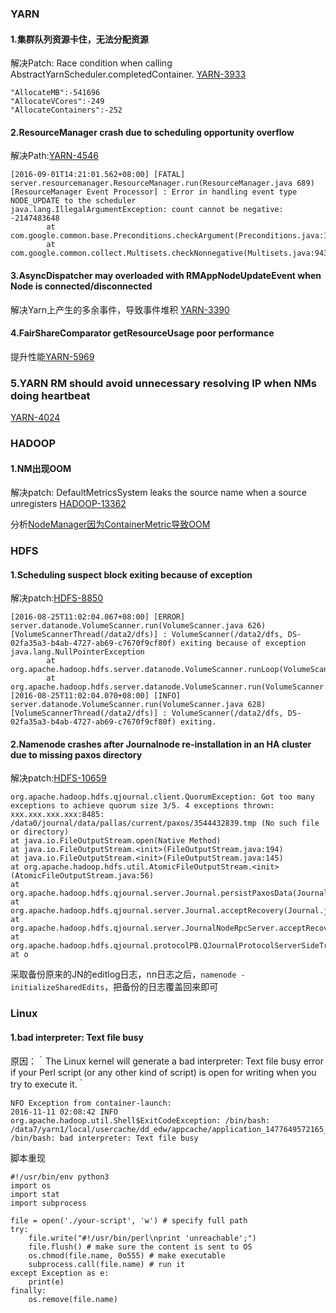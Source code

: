 
### **YARN**

#### **1.集群队列资源卡住，无法分配资源**

解决Patch: Race condition when calling AbstractYarnScheduler.completedContainer. [YARN-3933](https://issues.apache.org/jira/browse/YARN-3933)

```
"AllocateMB":-541696
"AllocateVCores":-249
"AllocateContainers":-252
```

#### **2.ResourceManager crash due to scheduling opportunity overflow**

解决Path:[YARN-4546](https://issues.apache.org/jira/browse/YARN-4546)
```
[2016-09-01T14:21:01.562+08:00] [FATAL] server.resourcemanager.ResourceManager.run(ResourceManager.java 689) [ResourceManager Event Processor] : Error in handling event type NODE_UPDATE to the scheduler
java.lang.IllegalArgumentException: count cannot be negative: -2147483648
        at com.google.common.base.Preconditions.checkArgument(Preconditions.java:115)
        at com.google.common.collect.Multisets.checkNonnegative(Multisets.java:943)
```
#### **3.AsyncDispatcher may overloaded with RMAppNodeUpdateEvent when Node is connected/disconnected**

解决Yarn上产生的多余事件，导致事件堆积 [YARN-3390](https://issues.apache.org/jira/browse/YARN-3990)

#### **4.FairShareComparator getResourceUsage poor performance**

提升性能[YARN-5969](https://issues.apache.org/jira/browse/YARN-5969)

### **5.YARN RM should avoid unnecessary resolving IP when NMs doing heartbeat**

[YARN-4024](https://issues.apache.org/jira/browse/YARN-4024)

### **HADOOP**

#### **1.NM出现OOM**

解决patch: DefaultMetricsSystem leaks the source name when a source unregisters [HADOOP-13362](https://issues.apache.org/jira/browse/HADOOP-13362)

分析[NodeManager因为ContainerMetric导致OOM](http://hackershell.cn/?p=993)

### **HDFS**

#### **1.Scheduling suspect block exiting because of exception**

解决patch:[HDFS-8850](https://issues.apache.org/jira/browse/HDFS-8850)
```
[2016-08-25T11:02:04.067+08:00] [ERROR] server.datanode.VolumeScanner.run(VolumeScanner.java 626) [VolumeScannerThread(/data2/dfs)] : VolumeScanner(/data2/dfs, DS-02fa35a3-b4ab-4727-ab69-c7670f9cf80f) exiting because of exception
java.lang.NullPointerException
        at org.apache.hadoop.hdfs.server.datanode.VolumeScanner.runLoop(VolumeScanner.java:539)
        at org.apache.hadoop.hdfs.server.datanode.VolumeScanner.run(VolumeScanner.java:619)
[2016-08-25T11:02:04.070+08:00] [INFO] server.datanode.VolumeScanner.run(VolumeScanner.java 628) [VolumeScannerThread(/data2/dfs)] : VolumeScanner(/data2/dfs, DS-02fa35a3-b4ab-4727-ab69-c7670f9cf80f) exiting.
```

#### **2.Namenode crashes after Journalnode re-installation in an HA cluster due to missing paxos directory**

解决patch:[HDFS-10659](https://issues.apache.org/jira/browse/HDFS-10659)
```
org.apache.hadoop.hdfs.qjournal.client.QuorumException: Got too many exceptions to achieve quorum size 3/5. 4 exceptions thrown:
xxx.xxx.xxx.xxx:8485: /data0/journal/data/pallas/current/paxos/3544432839.tmp (No such file or directory)
at java.io.FileOutputStream.open(Native Method)
at java.io.FileOutputStream.<init>(FileOutputStream.java:194)
at java.io.FileOutputStream.<init>(FileOutputStream.java:145)
at org.apache.hadoop.hdfs.util.AtomicFileOutputStream.<init>(AtomicFileOutputStream.java:56)
at org.apache.hadoop.hdfs.qjournal.server.Journal.persistPaxosData(Journal.java:964)
at org.apache.hadoop.hdfs.qjournal.server.Journal.acceptRecovery(Journal.java:839)
at org.apache.hadoop.hdfs.qjournal.server.JournalNodeRpcServer.acceptRecovery(JournalNodeRpcServer.java:200)
at org.apache.hadoop.hdfs.qjournal.protocolPB.QJournalProtocolServerSideTranslatorPB.acceptRecovery(QJournalProtocolServerSideTranslatorPB.java:229)
at o
```
采取备份原来的JN的editlog日志，nn日志之后，`namenode -initializeSharedEdits`，把备份的日志覆盖回来即可

### **Linux**

#### **1.bad interpreter: Text file busy**

原因：｀The Linux kernel will generate a bad interpreter: Text file busy error if your Perl script (or any other kind of script) is open for writing when you try to execute it.｀
```
NFO Exception from container-launch:
2016-11-11 02:08:42 INFO org.apache.hadoop.util.Shell$ExitCodeException: /bin/bash: /data7/yarn1/local/usercache/dd_edw/appcache/application_1477649572165_814985/container_1477649572165_814985_01_001323/launch_container.sh: /bin/bash: bad interpreter: Text file busy
```
脚本重现
```
#!/usr/bin/env python3
import os
import stat
import subprocess

file = open('./your-script', 'w') # specify full path
try:
    file.write("#!/usr/bin/perl\nprint 'unreachable';") 
    file.flush() # make sure the content is sent to OS
    os.chmod(file.name, 0o555) # make executable
    subprocess.call(file.name) # run it
except Exception as e:
    print(e)
finally:
    os.remove(file.name)
```
